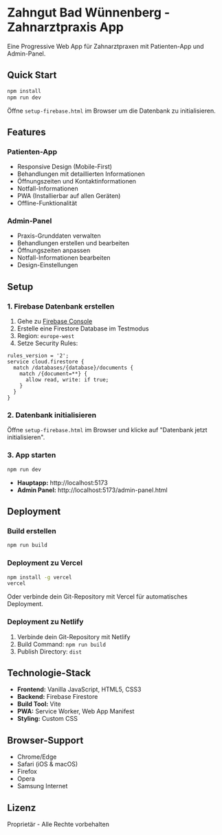 # Zahngut Bad Wünnenberg - Zahnarztpraxis App

Eine Progressive Web App für Zahnarztpraxen mit Patienten-App und Admin-Panel.

## Quick Start

```bash
npm install
npm run dev
```

Öffne `setup-firebase.html` im Browser um die Datenbank zu initialisieren.

## Features

### Patienten-App
- Responsive Design (Mobile-First)
- Behandlungen mit detaillierten Informationen
- Öffnungszeiten und Kontaktinformationen
- Notfall-Informationen
- PWA (Installierbar auf allen Geräten)
- Offline-Funktionalität

### Admin-Panel
- Praxis-Grunddaten verwalten
- Behandlungen erstellen und bearbeiten
- Öffnungszeiten anpassen
- Notfall-Informationen bearbeiten
- Design-Einstellungen

## Setup

### 1. Firebase Datenbank erstellen

1. Gehe zu [Firebase Console](https://console.firebase.google.com/project/zahngut-app/firestore)
2. Erstelle eine Firestore Database im Testmodus
3. Region: `europe-west`
4. Setze Security Rules:

```
rules_version = '2';
service cloud.firestore {
  match /databases/{database}/documents {
    match /{document=**} {
      allow read, write: if true;
    }
  }
}
```

### 2. Datenbank initialisieren

Öffne `setup-firebase.html` im Browser und klicke auf "Datenbank jetzt initialisieren".

### 3. App starten

```bash
npm run dev
```

- **Hauptapp:** http://localhost:5173
- **Admin Panel:** http://localhost:5173/admin-panel.html

## Deployment

### Build erstellen

```bash
npm run build
```

### Deployment zu Vercel

```bash
npm install -g vercel
vercel
```

Oder verbinde dein Git-Repository mit Vercel für automatisches Deployment.

### Deployment zu Netlify

1. Verbinde dein Git-Repository mit Netlify
2. Build Command: `npm run build`
3. Publish Directory: `dist`

## Technologie-Stack

- **Frontend:** Vanilla JavaScript, HTML5, CSS3
- **Backend:** Firebase Firestore
- **Build Tool:** Vite
- **PWA:** Service Worker, Web App Manifest
- **Styling:** Custom CSS

## Browser-Support

- Chrome/Edge
- Safari (iOS & macOS)
- Firefox
- Opera
- Samsung Internet

## Lizenz

Proprietär - Alle Rechte vorbehalten
